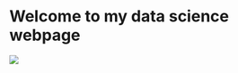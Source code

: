 # Welcome to my data science webpage

<img src="https://api.hub.jhu.edu/factory/sites/default/files/styles/full_width/public/electron_microscope_030121.jpg">
